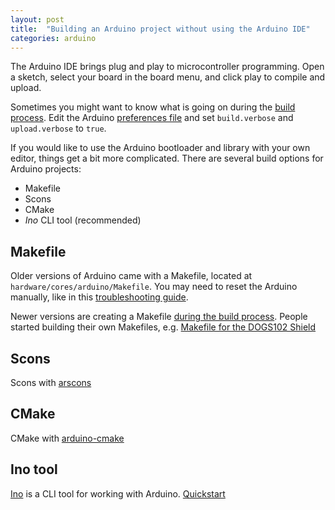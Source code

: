 ```yaml
---
layout: post
title:  "Building an Arduino project without using the Arduino IDE"
categories: arduino
---
```

The Arduino IDE brings plug and play to microcontroller programming. Open a sketch, select your board in the board menu, and click play to compile and upload.

Sometimes you might want to know what is going on during the [build process](http://arduino.cc/en/Hacking/BuildProcess).
Edit the Arduino [preferences file](http://arduino.cc/en/Hacking/Preferences) and set
`build.verbose` and `upload.verbose` to `true`.

If you would like to use the Arduino bootloader and library with your own editor, things get a bit more complicated.
There are several build options for Arduino projects:

* Makefile
* Scons
* CMake
* *Ino* CLI tool (recommended)

## Makefile
Older versions of Arduino came with a Makefile, located at `hardware/cores/arduino/Makefile`. You may need to reset the Arduino manually, like in this [troubleshooting guide](http://johanneshoff.com/arduino-command-line.html).

Newer versions are creating a Makefile [during the build process](http://www.arduino.cc/en/Main/Documentation).
People started building their own Makefiles, e.g. [Makefile for the DOGS102 Shield](https://code.google.com/p/dogm128/source/browse/libraries/Dogm/examples/SpaceTrash/Makefile.uno_dogs102)

## Scons
Scons with [arscons](https://github.com/suapapa/arscons)

## CMake
CMake with [arduino-cmake](https://github.com/queezythegreat/arduino-cmake)

## Ino tool
[Ino](http://inotool.org/) is a CLI tool for working with Arduino. [Quickstart](http://inotool.org/quickstart)
